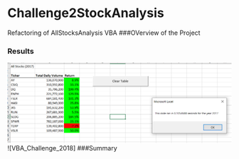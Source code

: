 # Challenge2StockAnalysis
Refactoring of AllStocksAnalysis VBA
###OVerview of the Project
### Results
![VBA_Challenge_2017](https://github.com/laurenneidhardt/Challenge2StockAnalysis/blob/main/VBA_Challenge_2017.PNG)
![VBA_Challenge_2018]
###Summary
